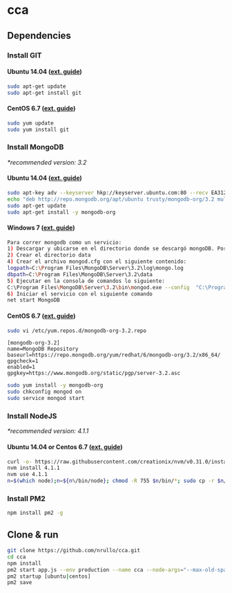 # cca

## Dependencies

### Install GIT
#### Ubuntu 14.04 ([ext. guide](https://www.digitalocean.com/community/tutorials/how-to-install-git-on-ubuntu-14-04))
```bash
sudo apt-get update
sudo apt-get install git
```
#### CentOS 6.7 ([ext. guide](https://www.digitalocean.com/community/tutorials/how-to-install-git-on-a-centos-6-4-vps))
```bash
sudo yum update
sudo yum install git
```

### Install MongoDB
_*recommended version: 3.2_
#### Ubuntu 14.04 ([ext. guide](https://docs.mongodb.org/manual/tutorial/install-mongodb-on-ubuntu/))
```bash
sudo apt-key adv --keyserver hkp://keyserver.ubuntu.com:80 --recv EA312927
echo "deb http://repo.mongodb.org/apt/ubuntu trusty/mongodb-org/3.2 multiverse" | sudo tee /etc/apt/sources.list.d/mongodb-org-3.2.list
sudo apt-get update
sudo apt-get install -y mongodb-org
```
#### Windows 7 ([ext. guide](http://ingmmurillo.blogspot.com.ar/2013/09/como-instalar-mongodb-como-servicio-de.html))
```bash
Para correr mongodb como un servicio:
1) Descargar y ubicarse en el directorio donde se descargó mongoDB. Por ejemplo: C:\Program Files\MongoDB\Server\3.2\
2) Crear el directorio data
4) Crear el archivo mongod.cfg con el siguiente contenido:
logpath=C:\Program Files\MongoDB\Server\3.2\log\mongo.log
dbpath=C:\Program Files\MongoDB\Server\3.2\data
5) Ejecutar en la consola de comandos lo siguiente:
C:\Program Files\MongoDB\Server\3.2\bin\mongod.exe --config  "C:\Program Files\MongoDB\Server\3.2\mongod.cfg" --install
6) Iniciar el servicio con el siguiente comando
net start MongoDB
```
#### CentOS 6.7 ([ext. guide](https://docs.mongodb.org/manual/tutorial/install-mongodb-on-red-hat/))
```bash
sudo vi /etc/yum.repos.d/mongodb-org-3.2.repo
```
```
[mongodb-org-3.2]
name=MongoDB Repository
baseurl=https://repo.mongodb.org/yum/redhat/6/mongodb-org/3.2/x86_64/
gpgcheck=1
enabled=1
gpgkey=https://www.mongodb.org/static/pgp/server-3.2.asc
```
```bash
sudo yum install -y mongodb-org
sudo chkconfig mongod on
sudo service mongod start
```

### Install NodeJS 
_*recommended version: 4.1.1_
#### Ubuntu 14.04 or Centos 6.7 ([ext. guide](https://github.com/creationix/nvm/blob/master/README.markdown))
```bash
curl -o- https://raw.githubusercontent.com/creationix/nvm/v0.31.0/install.sh | bash
nvm install 4.1.1
nvm use 4.1.1
n=$(which node);n=${n%/bin/node}; chmod -R 755 $n/bin/*; sudo cp -r $n/{bin,lib,share} /usr/local
```

### Install PM2
```bash
npm install pm2 -g
```

## Clone & run
```bash
git clone https://github.com/nrullo/cca.git
cd cca
npm install
pm2 start app.js --env production --name cca --node-args="--max-old-space-size=3072"
pm2 startup [ubuntu|centos]
pm2 save
```
